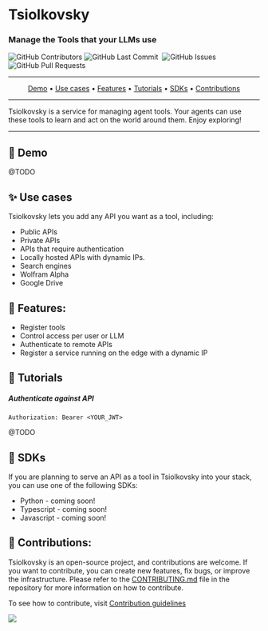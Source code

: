 # Tsiolkovsky

### Manage the Tools that your LLMs use

<p>
<img alt="GitHub Contributors" src="https://img.shields.io/github/contributors/fyodorovai/tsiolkovsky" />
<img alt="GitHub Last Commit" src="https://img.shields.io/github/last-commit/fyodorovai/tsiolkovsky" />
<img alt="" src="https://img.shields.io/github/repo-size/fyodorovai/tsiolkovsky" />
<img alt="GitHub Issues" src="https://img.shields.io/github/issues/fyodorovai/tsiolkovsky" />
<img alt="GitHub Pull Requests" src="https://img.shields.io/github/issues-pr/fyodorovai/tsiolkovsky" />
</p>

-----

<p align="center">
  <a href="#-demo">Demo</a> •
  <a href="#-use-cases">Use cases</a> •
  <a href="#-features">Features</a> •
  <a href="#-tutorials" target="_blank">Tutorials</a> •
  <a href="#-sdks" target="_blank">SDKs</a> •
  <a href="#-contributions" target="_blank">Contributions</a>
</p>

-----

Tsiolkovsky is a service for managing agent tools. Your agents can use these tools to learn and act on the world around them.
Enjoy exploring!

-----

## 🎥 Demo

@TODO

## ✨ Use cases

Tsiolkovsky lets you add any API you want as a tool, including:

- Public APIs
- Private APIs
- APIs that require authentication
- Locally hosted APIs with dynamic IPs.
- Search engines
- Wolfram Alpha
- Google Drive


## 👀 Features:

- Register tools
- Control access per user or LLM
- Authenticate to remote APIs
- Register a service running on the edge with a dynamic IP


## 🧐 Tutorials
##### Authenticate against API
```
Authorization: Bearer <YOUR_JWT>
```

@TODO


## 🔗 SDKs

If you are planning to serve an API as a tool in Tsiolkovsky into your stack, you can use one of the following SDKs:

- Python - coming soon!
- Typescript - coming soon!
- Javascript - coming soon!


## 🫶 Contributions:

Tsiolkovsky is an open-source project, and contributions are welcome. If you want to contribute, you can create new features, fix bugs, or improve the infrastructure. Please refer to the [CONTRIBUTING.md](https://github.com/fyodorovai/tsiolkovsky/blob/main/.github/CONTRIBUTING.md) file in the repository for more information on how to contribute.

To see how to contribute, visit [Contribution guidelines](https://github.com/fyodorovai/tsiolkovsky/blob/main/.github/CONTRIBUTING.md)

<a href="https://github.com/fyodorovai/tsiolkovsky/graphs/contributors">
  <img src="https://contrib.rocks/image?repo=fyodorovai/tsiolkovsky" />
</a>